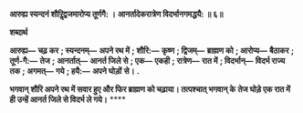 **आरुह्य स्यन्दनं शौरिॢद्वजमारोप्य तूर्णगै: ।** **आनर्तादेकरात्रेण विदर्भानगमद्धयै: ॥ ६॥** 

**शब्दार्थ** 

**आरुह्य—** **चढ़ कर** **; स्यन्दनम्—** **अपने रथ में** **; शौरि:—** **कृष्ण** **; द्विजम्—** **ब्राह्मण को** **; आरोप्य—** **बैठाकर** **; तूर्ण-गै:—** **तेज** **;** **आनर्तात्—** **आनर्त जिले से** **; एक—** **एकही** **; रात्रेण—** **रात में** **; विदर्भान्—** **विदर्भ राज्य तक** **; अगमत्—** **गये** **; हयै:—** **अपने घोड़ों** **से।** **.** 

**भगवान् शौरि अपने रथ में सवार हुए और फिर ब्राह्मण को चढ़ाया। तत्पश्चात् भगवान् के** **तेज घोड़े एक रात में ही उन्हें आनर्त जिले से विदर्भ ले गये।** **** 